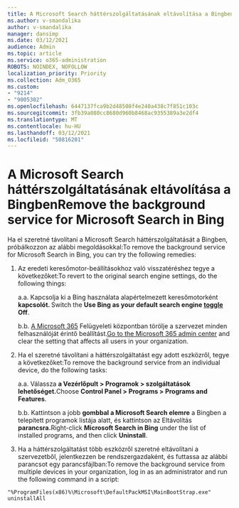 ```yaml
---
title: A Microsoft Search háttérszolgáltatásának eltávolítása a Bingben
ms.author: v-smandalika
author: v-smandalika
manager: dansimp
ms.date: 03/12/2021
audience: Admin
ms.topic: article
ms.service: o365-administration
ROBOTS: NOINDEX, NOFOLLOW
localization_priority: Priority
ms.collection: Adm_O365
ms.custom:
- "9214"
- "9005302"
ms.openlocfilehash: 6447137fca9b2d48508f4e240a438c7f851c103c
ms.sourcegitcommit: 3fb39a080cc8680d960b8468ac9355389a3e2df4
ms.translationtype: MT
ms.contentlocale: hu-HU
ms.lasthandoff: 03/12/2021
ms.locfileid: "50816201"
---
```

# <a name="remove-the-background-service-for-microsoft-search-in-bing"></a><span data-ttu-id="294cb-102">A Microsoft Search háttérszolgáltatásának eltávolítása a Bingben</span><span class="sxs-lookup"><span data-stu-id="294cb-102">Remove the background service for Microsoft Search in Bing</span></span>

<span data-ttu-id="294cb-103">Ha el szeretné távolítani a Microsoft Search háttérszolgáltatását a Bingben, próbálkozzon az alábbi megoldásokkal:</span><span class="sxs-lookup"><span data-stu-id="294cb-103">To remove the background service for Microsoft Search in Bing, you can try the following remedies:</span></span>

1. <span data-ttu-id="294cb-104">Az eredeti keresőmotor-beállításokhoz való visszatéréshez tegye a következőket:</span><span class="sxs-lookup"><span data-stu-id="294cb-104">To revert to the original search engine settings, do the following things:</span></span>

    <span data-ttu-id="294cb-105">a.</span><span class="sxs-lookup"><span data-stu-id="294cb-105">a.</span></span> <span data-ttu-id="294cb-106">Kapcsolja ki a Bing használata alapértelmezett keresőmotorként **kapcsolót. [](https://docs.microsoft.com/deployoffice/microsoft-search-bing#change-whether-bing-is-the-default-search-engine-for-google-chrome)**</span><span class="sxs-lookup"><span data-stu-id="294cb-106">Switch the **Use Bing as your default search engine [toggle](https://docs.microsoft.com/deployoffice/microsoft-search-bing#change-whether-bing-is-the-default-search-engine-for-google-chrome) Off**.</span></span>

    <span data-ttu-id="294cb-107">b.</span><span class="sxs-lookup"><span data-stu-id="294cb-107">b.</span></span> <span data-ttu-id="294cb-108">[A Microsoft 365](https://docs.microsoft.com/deployoffice/microsoft-search-bing#configure-the-setting-in-the-microsoft-365-admin-center-to-allow-the-extension-to-be-installed) Felügyeleti központban törölje a szervezet minden felhasználóját érintő beállítást.</span><span class="sxs-lookup"><span data-stu-id="294cb-108">[Go to the Microsoft 365 admin center](https://docs.microsoft.com/deployoffice/microsoft-search-bing#configure-the-setting-in-the-microsoft-365-admin-center-to-allow-the-extension-to-be-installed) and clear the setting that affects all users in your organization.</span></span>

2. <span data-ttu-id="294cb-109">Ha el szeretné távolítani a háttérszolgáltatást egy adott eszközről, tegye a következőket:</span><span class="sxs-lookup"><span data-stu-id="294cb-109">To remove the background service from an individual device, do the following tasks:</span></span>

    <span data-ttu-id="294cb-110">a.</span><span class="sxs-lookup"><span data-stu-id="294cb-110">a.</span></span> <span data-ttu-id="294cb-111">Válassza **a Vezérlőpult > Programok > szolgáltatások lehetőséget.**</span><span class="sxs-lookup"><span data-stu-id="294cb-111">Choose **Control Panel > Programs > Programs and Features**.</span></span>

    <span data-ttu-id="294cb-112">b.</span><span class="sxs-lookup"><span data-stu-id="294cb-112">b.</span></span> <span data-ttu-id="294cb-113">Kattintson a jobb **gombbal a Microsoft Search elemre** a Bingben a telepített programok listája alatt, és kattintson az Eltávolítás **parancsra.**</span><span class="sxs-lookup"><span data-stu-id="294cb-113">Right-click **Microsoft Search in Bing** under the list of installed programs, and then click **Uninstall**.</span></span>

3. <span data-ttu-id="294cb-114">Ha a háttérszolgáltatást több eszközről szeretné eltávolítani a szervezetből, jelentkezzen be rendszergazdaként, és futtassa az alábbi parancsot egy parancsfájlban:</span><span class="sxs-lookup"><span data-stu-id="294cb-114">To remove the background service from multiple devices in your organization, log in as an administrator and run the following command in a script:</span></span> 

`"%ProgramFiles(x86)%\Microsoft\DefaultPackMSI\MainBootStrap.exe" uninstallAll`
